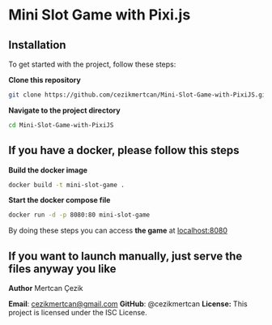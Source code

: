 # Mini Slot Game with Pixi.js

## Installation

To get started with the project, follow these steps:

**Clone this repository**

```sh
git clone https://github.com/cezikmertcan/Mini-Slot-Game-with-PixiJS.git
```

**Navigate to the project directory**

```sh
cd Mini-Slot-Game-with-PixiJS
```

## If you have a docker, please follow this steps

**Build the docker image**

```sh
docker build -t mini-slot-game .
```

**Start the docker compose file**

```sh
docker run -d -p 8080:80 mini-slot-game
```

By doing these steps you can access
**the game** at [localhost:8080](http://localhost:8080) 

## If you want to launch manually, just serve the files anyway you like

**Author**
Mertcan Çezik

**Email**: cezikmertcan@gmail.com
**GitHub**: @cezikmertcan
**License:** This project is licensed under the ISC License.
